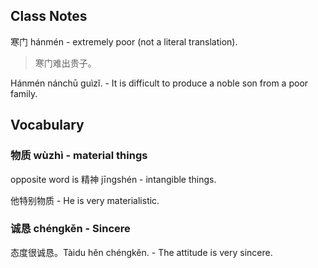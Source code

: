 
## Class Notes

寒门 hánmén - extremely poor (not a literal translation).

> 寒门难出贵子。

Hánmén nánchū guìzǐ. - It is difficult to produce a noble son from a poor family.

## Vocabulary

### 物质 wùzhì - material things

opposite word is 精神 jīngshén - intangible things.

他特别物质 - He is very materialistic.

### 诚恳 chéngkěn - Sincere

态度很诚恳。Tàidu hěn chéngkěn. - The attitude is very sincere.